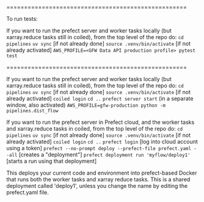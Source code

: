 ===================================================

To run tests:

If you want to run the prefect server and worker tasks locally (but xarray.reduce
tasks still in coiled), from the top level of the repo do:
  `cd pipelines`
  `uv sync`  [if not already done]
  `source .venv/bin/activate` [if not already activated]
  `AWS_PROFILE=<GFW Data API production profile> pytest test`

===================================================

If you want to run the prefect server and worker tasks locally (but xarray.reduce
tasks still in coiled), from the top level of the repo do:
  `cd pipelines`
  `uv sync`  [if not already done]
  `source .venv/bin/activate` [if not already activated]
  `coiled login`
  `cd ..`
  `prefect server start` (in a separate window, also activated)
  `AWS_PROFILE=gfw-production python -m pipelines.dist_flow`

If you want to run the prefect server in Prefect cloud, and the worker tasks and
xarray.reduce tasks in coiled, from the top level of the repo do:
  `cd pipelines`
  `uv sync`  [if not already done]
  `source .venv/bin/activate` [if not already activated]
  `coiled login`
  `cd ..`
  `prefect login` [log into cloud account using a token]
  `prefect --no-prompt deploy --prefect-file prefect.yaml --all` [creates a "deployment"]
  `prefect deployment run 'myflow/deploy1'` [starts a run using that deployment]

This deploys your current code and environment into prefect-based Docker that runs
both the worker tasks and xarray reduce tasks. This is a shared deployment called
'deploy1', unless you change the name by editing the prefect.yaml file.

